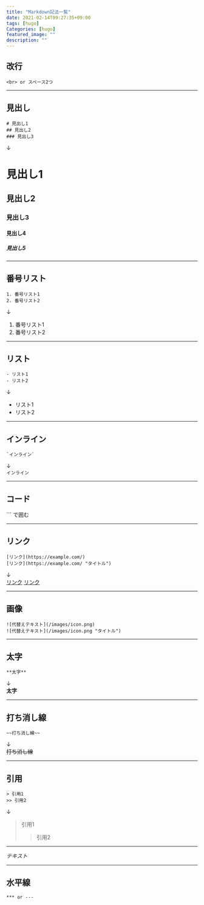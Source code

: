 ```yaml
---
title: "Markdown記法一覧"
date: 2021-02-14T09:27:35+09:00
tags: [hugo]
Categories: [hugo]
featured_image: ""
description: ""
---
```

## 改行
```
<br> or スペース2つ
```

***

## 見出し
```
# 見出し1
## 見出し2
### 見出し3
```
↓  
# 見出し1
## 見出し2
### 見出し3
#### 見出し4
##### 見出し5

***

## 番号リスト
```
1. 番号リスト1
2. 番号リスト2
```
↓  
1. 番号リスト1
2. 番号リスト2

***

## リスト
```
- リスト1
- リスト2
```
↓  
- リスト1
- リスト2

****

## インライン
```
`インライン`
```
↓  
`インライン`

***

## コード
\`\`\` で囲む


****

## リンク
```
[リンク](https://example.com/)
[リンク](https://example.com/ "タイトル")
```
↓  
[リンク](https://example.com/)
[リンク](https://example.com/ "タイトル")

***

## 画像
```
![代替えテキスト](/images/icon.png)
![代替えテキスト](/images/icon.png "タイトル")
```

****

## 太字
```
**太字**
```
↓  
**太字**

****

## 打ち消し線
```
~~打ち消し線~~
```
↓  
~~打ち消し線~~

***

## 引用
```
> 引用1
>> 引用2
```
↓
> 引用1
>> 引用2

***  
  
*テキスト*

***

## 水平線
```
*** or ---
```
